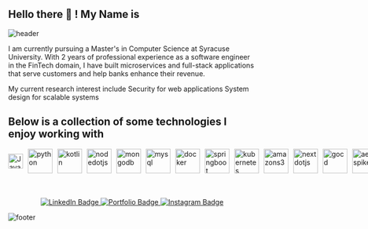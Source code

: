 ## Hello there 👋  ! My Name is 
![header](https://capsule-render.vercel.app/api?type=venom&color=gradient&height=300&section=header&text=Kamaljit%20Aulakh&fontSize=90&animation=fadeIn)

I am currently pursuing a Master's in Computer Science at Syracuse University. With 2 years of professional experience as a software engineer in the FinTech domain, I have built microservices and full-stack applications that serve customers and help banks enhance their revenue.

My current research interest include
Security for web applications
System design for scalable systems

## Below is a collection of some technologies I enjoy working with

<div style="display: flex; gap: 10px; align-items: center;">
<img src="https://cdn.simpleicons.org/javascript/yellow" alt="JavaScript" width="30" height="30" />

<img src="https://cdn.simpleicons.org/python" alt="python" width="50" height="50" />

<img src="https://cdn.simpleicons.org/kotlin/7F52FF" alt="kotlin" width="50" height="50">

<img src="https://cdn.simpleicons.org/nodedotjs" alt="nodedotjs" width="50" height="50">

<img src="https://cdn.simpleicons.org/MongoDB" alt="mongodb" width="50" height="50">

<img src="https://cdn.simpleicons.org/MySQL" alt="mysql" width="50" height="50">

<img src="https://cdn.simpleicons.org/docker" alt="docker" width="50" height="50">

<img src="https://cdn.simpleicons.org/springboot" alt="springboot" width="50" height="50">

<img src="https://cdn.simpleicons.org/kubernetes/326CE5" alt="kubernetes" width="50" height="50">

<img src="https://cdn.simpleicons.org/amazons3/569A31" alt="amazons3" width="50" height="50">

<img src="https://cdn.simpleicons.org/nextdotjs/00000" alt="nextdotjs" width="50" height="50">

<img src="https://cdn.simpleicons.org/gocd/00000" alt="gocd" width="50" height="50">

<img src="https://cdn.simpleicons.org/aerospike/00000" alt="aerospike" width="50" height="50">

<img src="https://cdn.simpleicons.org/gocd/C22127" alt="gocd" width="50" height="50">

<img src="https://cdn.simpleicons.org/linux/FCC624" alt="linux" width="50" height="50">

<img src="https://cdn.simpleicons.org/helm/0F1689" alt="helm" width="50" height="50">

</div>


<div id="badges" align="center" style="margin-top:50px">
  <a href="https://www.linkedin.com/in/kamalkaur99/">
    <img src="https://img.shields.io/badge/LinkedIn-blue?style=for-the-badge&logo=linkedin&logoColor=white" alt="LinkedIn Badge"/>
  </a>
  <a href="https://kamaljitkaur.vercel.app/">
    <img src="https://img.shields.io/badge/Portfolio-red?style=for-the-badge&logo=Next.js" alt="Portfolio Badge"/>
  </a>
  <a href="https://www.instagram.com/_.kamaljit._/">
    <img src="https://img.shields.io/badge/Instagram-blue?style=for-the-badge&logo=instagram&logoColor=white" alt="Instagram Badge"/>
  </a>
</div>

![footer](https://capsule-render.vercel.app/api?type=waving&section=footer&color=gradient&text=)